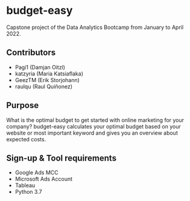 # budget-easy

Capstone project of the Data Analytics Bootcamp from January to April 2022.

## Contributors
- Pagi1 (Damjan Oitzl)
- katzyria (Maria Katsiaflaka)
- GeezTM (Erik Storjohann)
- raulqu (Raul Quiñonez)

## Purpose
What is the optimal budget to get started with online marketing for your company? 
budget-easy calculates your optimal budget based on your website or most important keyword and gives you an overview about expected costs.

## Sign-up & Tool requirements

- Google Ads MCC
- Microsoft Ads Account
- Tableau
- Python 3.7

